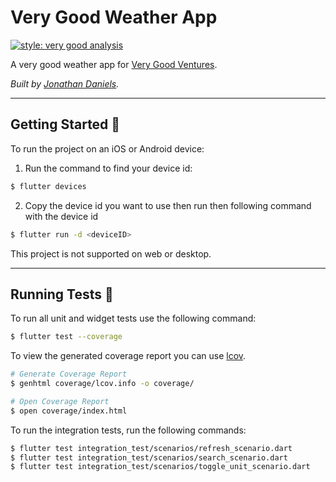 # Very Good Weather App

[![style: very good analysis][very_good_analysis_badge]][very_good_analysis_link]

A very good weather app for [Very Good Ventures][very_good_ventures_link].

*Built by [Jonathan Daniels][jonathan_daniels_link].*

---

## Getting Started 🚀

To run the project on an iOS or Android device:
  1. Run the command to find your device id:
```sh
$ flutter devices
```
  2. Copy the device id you want to use then run then following command with the device id
```sh
$ flutter run -d <deviceID>
```

This project is not supported on web or desktop.

---

## Running Tests 🧪

To run all unit and widget tests use the following command:

```sh
$ flutter test --coverage
```

To view the generated coverage report you can use [lcov](https://github.com/linux-test-project/lcov).

```sh
# Generate Coverage Report
$ genhtml coverage/lcov.info -o coverage/

# Open Coverage Report
$ open coverage/index.html
```

To run the integration tests, run the following commands:

```sh
$ flutter test integration_test/scenarios/refresh_scenario.dart
$ flutter test integration_test/scenarios/search_scenario.dart
$ flutter test integration_test/scenarios/toggle_unit_scenario.dart
```

[very_good_analysis_badge]: https://img.shields.io/badge/style-very_good_analysis-B22C89.svg
[very_good_analysis_link]: https://pub.dev/packages/very_good_analysis
[very_good_ventures_link]: https://verygood.ventures/
[jonathan_daniels_link]: https://jonathandaniels.info/